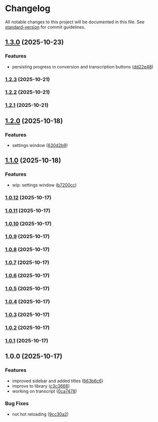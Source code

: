 # Changelog

All notable changes to this project will be documented in this file. See [standard-version](https://github.com/conventional-changelog/standard-version) for commit guidelines.

## [1.3.0](https://github.com/felipap/vlogger/compare/v1.2.3...v1.3.0) (2025-10-23)


### Features

* persisting progress in conversion and transcription buttons ([dd22e48](https://github.com/felipap/vlogger/commit/dd22e483d67e9deaa7a3780ee85ca20492a58aae))

### [1.2.3](https://github.com/felipap/vlogger/compare/v1.2.2...v1.2.3) (2025-10-21)

### [1.2.2](https://github.com/felipap/vlogger/compare/v1.2.1...v1.2.2) (2025-10-21)

### [1.2.1](https://github.com/felipap/vlogger/compare/v1.2.0...v1.2.1) (2025-10-21)

## [1.2.0](https://github.com/felipap/vlogger/compare/v1.1.0...v1.2.0) (2025-10-18)


### Features

* settings window ([630d2b9](https://github.com/felipap/vlogger/commit/630d2b9bbaa2c0b27207076af07c5e1a018cb079))

## [1.1.0](https://github.com/felipap/vlogger/compare/v1.0.12...v1.1.0) (2025-10-18)


### Features

* wip: settings window ([b7200cc](https://github.com/felipap/vlogger/commit/b7200cc8998b4e080648458940fc03e3b42627ab))

### [1.0.12](https://github.com/felipap/vlogger/compare/v1.0.10...v1.0.12) (2025-10-17)

### [1.0.11](https://github.com/felipap/vlogger/compare/v1.0.10...v1.0.11) (2025-10-17)

### [1.0.10](https://github.com/felipap/vlogger/compare/v1.0.9...v1.0.10) (2025-10-17)

### [1.0.9](https://github.com/felipap/vlogger/compare/v1.0.8...v1.0.9) (2025-10-17)

### [1.0.8](https://github.com/felipap/vlogger/compare/v1.0.7...v1.0.8) (2025-10-17)

### [1.0.7](https://github.com/felipap/vlogger/compare/v1.0.6...v1.0.7) (2025-10-17)

### [1.0.6](https://github.com/felipap/vlogger/compare/v1.0.5...v1.0.6) (2025-10-17)

### [1.0.5](https://github.com/felipap/vlogger/compare/v1.0.4...v1.0.5) (2025-10-17)

### [1.0.4](https://github.com/felipap/vlogger/compare/v1.0.3...v1.0.4) (2025-10-17)

### [1.0.3](https://github.com/felipap/vlogger/compare/v1.0.2...v1.0.3) (2025-10-17)

### [1.0.2](https://github.com/felipap/vlogger/compare/v1.0.1...v1.0.2) (2025-10-17)

### [1.0.1](https://github.com/felipap/vlogger/compare/v1.0.0...v1.0.1) (2025-10-17)

## 1.0.0 (2025-10-17)


### Features

* improved sidebar and added titles ([663b6c6](https://github.com/felipap/vlogger/commit/663b6c67bae31368041ef28db158185c7fc5a951))
* improvs to library ([c3c3668](https://github.com/felipap/vlogger/commit/c3c36682090374f037bcad9aa51c56e8b730e963))
* working on transcript ([0ca7478](https://github.com/felipap/vlogger/commit/0ca74789a52a60fbaae854dc6921a6bb105ed706))


### Bug Fixes

* not hot reloading ([9cc30a2](https://github.com/felipap/vlogger/commit/9cc30a2a9bd272345582a011b8dee37d3c2acf23))
